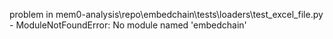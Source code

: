 problem in mem0-analysis\repo\embedchain\tests\loaders\test_excel_file.py - ModuleNotFoundError: No module named 'embedchain'
